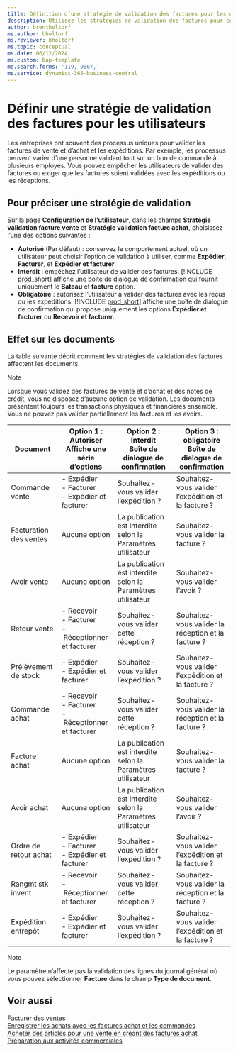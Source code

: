 ```yaml
---
title: Définition d’une stratégie de validation des factures pour les utilisateurs
description: Utilisez les stratégies de validation des factures pour contrôler si un utilisateur peut valider des factures de vente et d’achat.
author: brentholtorf
ms.author: bholtorf
ms.reviewer: bholtorf
ms.topic: conceptual
ms.date: 06/12/2024
ms.custom: bap-template
ms.search.forms: '119, 9807,'
ms.service: dynamics-365-business-central
---
```


# <a name="define-an-invoice-posting-policy-for-users"></a>Définir une stratégie de validation des factures pour les utilisateurs

Les entreprises ont souvent des processus uniques pour valider les factures de vente et d’achat et les expéditions. Par exemple, les processus peuvent varier d’une personne validant tout sur un bon de commande à plusieurs employés. Vous pouvez empêcher les utilisateurs de valider des factures ou exiger que les factures soient validées avec les expéditions ou les réceptions.

## <a name="to-specify-a-posting-policy"></a>Pour préciser une stratégie de validation

Sur la page **Configuration de l’utilisateur**, dans les champs **Stratégie validation facture vente** et **Stratégie validation facture achat**, choisissez l’une des options suivantes :

* **Autorisé** (Par défaut) : conservez le comportement actuel, où un utilisateur peut choisir l’option de validation à utiliser, comme **Expédier**, **Facturer**, et **Expédier et facturer**. 
* **Interdit** : empêchez l’utilisateur de valider des factures. [!INCLUDE [prod_short](includes/prod_short.md)] affiche une boîte de dialogue de confirmation qui fournit uniquement le **Bateau** et **facture** option.
* **Obligatoire** : autorisez l’utilisateur à valider des factures avec les reçus ou les expéditions. [!INCLUDE [prod_short](includes/prod_short.md)] affiche une boîte de dialogue de confirmation qui propose uniquement les options **Expédier et facturer** ou **Recevoir et facturer**.

## <a name="effect-on-documents"></a>Effet sur les documents

La table suivante décrit comment les stratégies de validation des factures affectent les documents.

> [!NOTE]
> Lorsque vous validez des factures de vente et d’achat et des notes de crédit, vous ne disposez d’aucune option de validation. Les documents présentent toujours les transactions physiques et financières ensemble. Vous ne pouvez pas valider partiellement les factures et les avoirs.

|Document | Option 1 : Autoriser <br>Affiche une série d’options| Option 2 : Interdit <br>Boîte de dialogue de confirmation | Option 3 : obligatoire <br>Boîte de dialogue de confirmation|
|--|--|--|--|
|Commande vente |- Expédier <br>- Facturer <br>- Expédier et facturer |Souhaitez-vous valider l’expédition ? |Souhaitez-vous valider l’expédition et la facture ?|
|Facturation des ventes|Aucune option| La publication est interdite selon la Paramètres utilisateur|Souhaitez-vous valider la facture ?|
|Avoir vente|Aucune option|La publication est interdite selon la Paramètres utilisateur|Souhaitez-vous valider l’avoir ?|
|Retour vente |- Recevoir <br>- Facturer <br>- Réceptionner et facturer |Souhaitez-vous valider cette réception ? |Souhaitez-vous valider la réception et la facture ?|
|Prélèvement de stock |- Expédier <br>- Expédier et facturer |Souhaitez-vous valider l’expédition ? |Souhaitez-vous valider l’expédition et la facture ?|
|Commande achat |- Recevoir <br>- Facturer <br>- Réceptionner et facturer |Souhaitez-vous valider cette réception ? |Souhaitez-vous valider la réception et la facture ?|
|Facture achat|Aucune option|La publication est interdite selon la Paramètres utilisateur|Souhaitez-vous valider la facture ?|
|Avoir achat|Aucune option|La publication est interdite selon la Paramètres utilisateur|Souhaitez-vous valider l’avoir ?|
|Ordre de retour achat |- Expédier <br>- Facturer <br>- Expédier et facturer |Souhaitez-vous valider l’expédition ? |Souhaitez-vous valider l’expédition et la facture ?|
|Rangmt stk invent |- Recevoir <br>- Réceptionner et facturer |Souhaitez-vous valider cette réception ? |Souhaitez-vous valider la réception et la facture ?|
|Expédition entrepôt |- Expédier <br>- Expédier et facturer | Souhaitez-vous valider l’expédition ? |Souhaitez-vous valider l’expédition et la facture ?|

   > [!Note]
   > Le paramètre n’affecte pas la validation des lignes du journal général où vous pouvez sélectionner **Facture** dans le champ **Type de document**.

## <a name="see-also"></a>Voir aussi

[Facturer des ventes](sales-how-invoice-sales.md)  
[Enregistrer les achats avec les factures achat et les commandes](purchasing-how-record-purchases.md)  
[Acheter des articles pour une vente en créant des factures achat](purchasing-how-purchase-products-sale.md)
[Préparation aux activités commerciales](ui-get-ready-business.md)  
